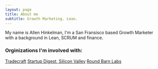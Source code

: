```yaml
---
layout: page
title: About me
subtitle: Growth Marketing. Lean. 
---
```


My name is Allen Hinkelman, I'm a San Fransisco based Growth Marketer with a background in Lean, SCRUM and finance.


### Orginizations I'm involved with:
[Tradecraft](tradecrafted.com)
[Startup Digest, Silicon Valley](https://www.startupdigest.com/digests/silicon-valley)
[Round Barn Labs](http://www.roundbarnlabs.com/)
